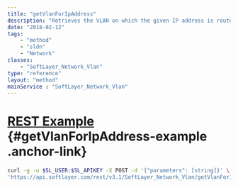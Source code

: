 ```yaml
---
title: "getVlanForIpAddress"
description: "Retrieves the VLAN on which the given IP address is routed."
date: "2018-02-12"
tags:
    - "method"
    - "sldn"
    - "Network"
classes:
    - "SoftLayer_Network_Vlan"
type: "reference"
layout: "method"
mainService : "SoftLayer_Network_Vlan"
---
```


# [REST Example](#getVlanForIpAddress-example) <a href="/article/rest/"><i class="fas fa-question"></i></a> {#getVlanForIpAddress-example .anchor-link} 
```bash
curl -g -u $SL_USER:$SL_APIKEY -X POST -d '{"parameters": [string]}' \
'https://api.softlayer.com/rest/v3.1/SoftLayer_Network_Vlan/getVlanForIpAddress'
```
